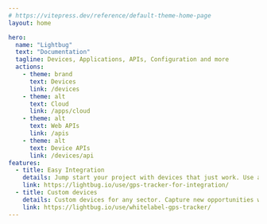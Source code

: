 ```yaml
---
# https://vitepress.dev/reference/default-theme-home-page
layout: home

hero:
  name: "Lightbug"
  text: "Documentation"
  tagline: Devices, Applications, APIs, Configuration and more
  actions:
    - theme: brand
      text: Devices
      link: /devices
    - theme: alt
      text: Cloud
      link: /apps/cloud
    - theme: alt
      text: Web APIs
      link: /apis
    - theme: alt
      text: Device APIs
      link: /devices/api
features:
  - title: Easy Integration
    details: Jump start your project with devices that just work. Use as much or as little of the Lightbug stack as you need.
    link: https://lightbug.io/use/gps-tracker-for-integration/
  - title: Custom devices
    details: Custom devices for any sector. Capture new opportunities with an experienced tracking partner.
    link: https://lightbug.io/use/whitelabel-gps-tracker/
---
```

